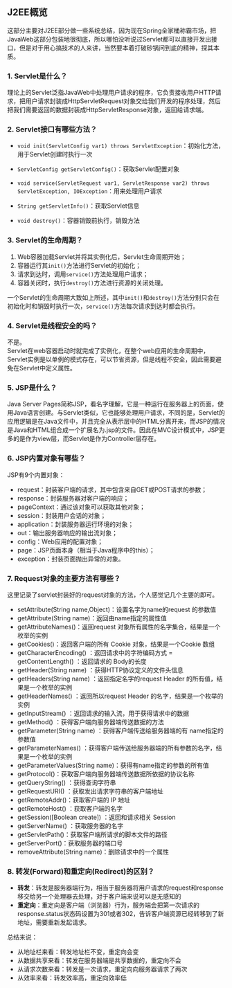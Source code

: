 ## J2EE概览

这部分主要对J2EE部分做一些系统总结，因为现在Spring全家桶称霸市场，把JavaWeb这部分包装地很彻底，所以哪怕没听说过Servlet都可以直接开发出接口，但是对于用心搞技术的人来讲，当然要本着打破砂锅问到底的精神，探其本质。

### **1. Servlet是什么？**
理论上的Servlet泛指JavaWeb中处理用户请求的程序，它负责接收用户HTTP请求，把用户请求封装成HttpServletRequest对象交给我们开发的程序处理，然后把我们需要返回的数据封装成HttpServletResponse对象，返回给请求端。

### **2. Servlet接口有哪些方法？**
* `void init(ServletConfig var1) throws ServletException`：初始化方法，用于Servlet创建时执行一次

* `ServletConfig getServletConfig()`：获取Servlet配置对象

* `void service(ServletRequest var1, ServletResponse var2) throws ServletException, IOException`：用来处理用户请求

* `String getServletInfo()`：获取Servlet信息

* `void destroy()`：容器销毁前执行，销毁方法

### **3. Servlet的生命周期？**
1. Web容器加载Servlet并将其实例化后，Servlet生命周期开始；
2. 容器运行其`init()`方法进行Servlet的初始化；
3. 请求到达时，调用`service()`方法处理用户请求；
4. 容器关闭时，执行`destroy()`方法进行资源的关闭处理。

一个Servlet的生命周期大致如上所述，其中`init()`和`destroy()`方法分别只会在初始化时和销毁时执行一次，`service()`方法每次请求到达时都会执行。

### **4. Servlet是线程安全的吗？**
不是。  
Servlet在web容器启动时就完成了实例化，在整个web应用的生命周期中，Servlet实例是以单例的模式存在，可以节省资源，但是线程不安全，因此需要避免在Servlet中定义属性。

### **5. JSP是什么？**
Java Server Pages简称JSP，看名字理解，它是一种运行在服务器上的页面，使用Java语言创建。与Servlet类似，它也能够处理用户请求，不同的是，Servlet的应用逻辑是在Java文件中，并且完全从表示层中的HTML分离开来，而JSP的情况是Java和HTML组合成一个扩展名为.jsp的文件。因此在MVC设计模式中，JSP更多的是作为view层，而Servlet是作为Controller层存在。

### **6. JSP内置对象有哪些？**
JSP有9个内置对象：

* request：封装客户端的请求，其中包含来自GET或POST请求的参数；
* response：封装服务器对客户端的响应；
* pageContext：通过该对象可以获取其他对象；
* session：封装用户会话的对象；
* application：封装服务器运行环境的对象；
* out：输出服务器响应的输出流对象；
* config：Web应用的配置对象；
* page：JSP页面本身（相当于Java程序中的this）；
* exception：封装页面抛出异常的对象。

### **7. Request对象的主要方法有哪些？**
这里记录了servlet封装好的request对象的方法，个人感觉记几个主要的即可。
- setAttribute(String name,Object)：设置名字为name的request 的参数值 
- getAttribute(String name)：返回由name指定的属性值 
- getAttributeNames()：返回request 对象所有属性的名字集合，结果是一个枚举的实例 
- getCookies()：返回客户端的所有 Cookie 对象，结果是一个Cookie 数组 
- getCharacterEncoding() ：返回请求中的字符编码方式 = getContentLength() ：返回请求的 Body的长度 
- getHeader(String name) ：获得HTTP协议定义的文件头信息 
- getHeaders(String name) ：返回指定名字的request Header 的所有值，结果是一个枚举的实例 
- getHeaderNames() ：返回所以request Header 的名字，结果是一个枚举的实例 
- getInputStream() ：返回请求的输入流，用于获得请求中的数据 
- getMethod() ：获得客户端向服务器端传送数据的方法 
- getParameter(String name) ：获得客户端传送给服务器端的有 name指定的参数值 
- getParameterNames() ：获得客户端传送给服务器端的所有参数的名字，结果是一个枚举的实例 
- getParameterValues(String name)：获得有name指定的参数的所有值 
- getProtocol()：获取客户端向服务器端传送数据所依据的协议名称 
- getQueryString() ：获得查询字符串 
- getRequestURI() ：获取发出请求字符串的客户端地址 
- getRemoteAddr()：获取客户端的 IP 地址 
- getRemoteHost() ：获取客户端的名字 
- getSession([Boolean create]) ：返回和请求相关 Session 
- getServerName() ：获取服务器的名字 
- getServletPath()：获取客户端所请求的脚本文件的路径 
- getServerPort()：获取服务器的端口号 
- removeAttribute(String name)：删除请求中的一个属性 

### **8. 转发(Forward)和重定向(Redirect)的区别？**
- **转发**：转发是服务器端行为，相当于服务器将用户请求的request和response移交给另一个处理器去处理，对于客户端来说可以是无感知的
- **重定向**：重定向是客户端（浏览器）行为，服务端会把第一次请求的response.status状态码设置为301或者302，告诉客户端资源已经转移到了新地址，需要重新发起请求。  

总结来说：
- 从地址栏来看：转发地址栏不变，重定向会变
- 从数据共享来看：转发在服务器端是共享数据的，重定向不会
- 从请求次数来看：转发是一次请求，重定向向服务器请求了两次
- 从效率来看：转发效率高，重定向效率低